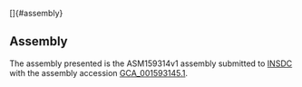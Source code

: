 []{#assembly}

Assembly
--------

The assembly presented is the ASM159314v1 assembly submitted to
[INSDC](http://www.insdc.org) with the assembly accession
[GCA\_001593145.1](http://www.ebi.ac.uk/ena/data/view/GCA_001593145.1).
